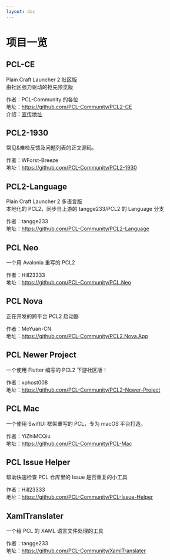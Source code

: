 ```yaml
---
layout: doc
---
```


# 项目一览

## PCL-CE

Plain Craft Launcher 2 社区版<br />
由社区强力驱动的抢先预览版

作者：PCL-Community 的各位<br />
地址：https://github.com/PCL-Community/PCL2-CE <br/>
介绍：[宣传地址](/projects/pcl-ce/index.md)

## PCL2-1930

常见&难检反馈及问题列表的正文源码。

作者：WForst-Breeze<br />
地址：https://github.com/PCL-Community/PCL2-1930

## PCL2-Language

Plain Craft Launcher 2 多语言版<br />
本地化的 PCL2，同步自上游的 tangge233/PCL2 的 Language 分支

作者：tangge233<br />
地址：https://github.com/PCL-Community/PCL2-Language

## PCL Neo <Badge type="tip" text="开发中" />

一个用 Avalonia 重写的 PCL2

作者：Hill23333<br />
地址：https://github.com/PCL-Community/PCL.Neo

## PCL Nova <Badge type="tip" text="开发中" />

正在开发的跨平台 PCL2 启动器

作者：MoYuan-CN<br />
地址：https://github.com/PCL-Community/PCL2.Nova.App

## PCL Newer Project <Badge type="tip" text="开发中" />

一个使用 Flutter 编写的 PCL2 下游社区版！

作者：xphost008<br />
地址：https://github.com/PCL-Community/PCL2-Newer-Project

## PCL Mac <Badge type="tip" text="开发中" />

一个使用 SwiftUI 框架重写的 PCL，专为 macOS 平台打造。

作者：YiZhiMCQiu<br />
地址：https://github.com/PCL-Community/PCL-Mac

## PCL Issue Helper

帮助快速检查 PCL 仓库里的 Issue 是否重复的小工具

作者：Hill23333<br />
地址：https://github.com/PCL-Community/PCL-Issue-Helper

## XamlTranslater

一个给 PCL 的 XAML 语言文件处理的工具

作者：tangge233<br />
地址：https://github.com/PCL-Community/XamlTranslater
